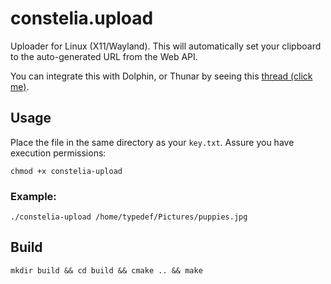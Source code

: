 # constelia.upload

Uploader for Linux (X11/Wayland). This will automatically set your clipboard to the auto-generated URL from the Web API. 

You can integrate this with Dolphin, or Thunar by seeing this [thread (click me)](https://constelia.ai/forums/index.php?threads/constelia-upload-linux-wrapper-for-i-constelia-ai-wayland-x11.10160/#post-81216).

## Usage

Place the file in the same directory as your `key.txt`. Assure you have execution permissions:
``` 
chmod +x constelia-upload
```

### Example:
```
./constelia-upload /home/typedef/Pictures/puppies.jpg
```

## Build
```
mkdir build && cd build && cmake .. && make
```